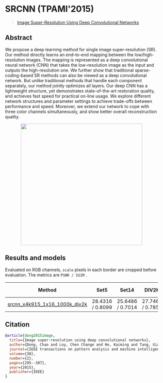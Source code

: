 # SRCNN (TPAMI'2015)

> [Image Super-Resolution Using Deep Convolutional Networks](https://arxiv.org/abs/1501.00092)

<!-- [ALGORITHM] -->

## Abstract

<!-- [ABSTRACT] -->

We propose a deep learning method for single image super-resolution (SR). Our method directly learns an end-to-end mapping between the low/high-resolution images. The mapping is represented as a deep convolutional neural network (CNN) that takes the low-resolution image as the input and outputs the high-resolution one. We further show that traditional sparse-coding-based SR methods can also be viewed as a deep convolutional network. But unlike traditional methods that handle each component separately, our method jointly optimizes all layers. Our deep CNN has a lightweight structure, yet demonstrates state-of-the-art restoration quality, and achieves fast speed for practical on-line usage. We explore different network structures and parameter settings to achieve trade-offs between performance and speed. Moreover, we extend our network to cope with three color channels simultaneously, and show better overall reconstruction quality.

<!-- [IMAGE] -->

<div align=center >
 <img src="https://user-images.githubusercontent.com/7676947/144034831-79f48aae-196e-42e7-92b9-069149733e3e.png" width="400"/>
</div >

## Results and models

Evaluated on RGB channels, `scale` pixels in each border are cropped before evaluation.
The metrics are `PSNR / SSIM` .

|                                      Method                                       |       Set5       |       Set14       |      DIV2K       | GPU Info |                                                                                                                    Download                                                                                                                     |
| :-------------------------------------------------------------------------------: | :--------------: | :---------------: | :--------------: | :------: | :---------------------------------------------------------------------------------------------------------------------------------------------------------------------------------------------------------------------------------------------: |
| [srcnn_x4k915_1x16_1000k_div2k](/configs/srcnn/srcnn_x4k915_div2k_1000k-1xb16.py) | 28.4316 / 0.8099 | 25.6486 /  0.7014 | 27.7460 / 0.7854 |    1     | [model](https://download.openmmlab.com/mmediting/restorers/srcnn/srcnn_x4k915_1x16_1000k_div2k_20200608-4186f232.pth) \| [log](https://download.openmmlab.com/mmediting/restorers/srcnn/srcnn_x4k915_1x16_1000k_div2k_20200608_120159.log.json) |

## Citation

```bibtex
@article{dong2015image,
  title={Image super-resolution using deep convolutional networks},
  author={Dong, Chao and Loy, Chen Change and He, Kaiming and Tang, Xiaoou},
  journal={IEEE transactions on pattern analysis and machine intelligence},
  volume={38},
  number={2},
  pages={295--307},
  year={2015},
  publisher={IEEE}
}
```
